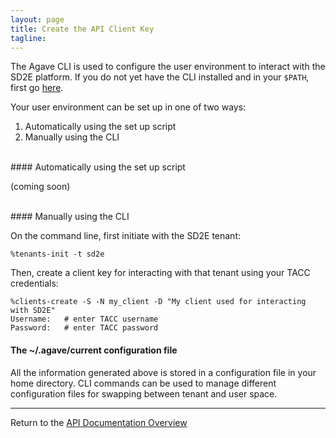 ```yaml
---
layout: page
title: Create the API Client Key
tagline:
---
```


The Agave CLI is used to configure the user environment to interact with the 
SD2E platform. If you do not yet have the CLI installed and in your `$PATH`, first
go [here](install_cli.md).

Your user environment can be set up in one of two ways:
1. Automatically using the set up script
2. Manually using the CLI

<br>
#### Automatically using the set up script

(coming soon)

<br>
#### Manually using the CLI

On the command line, first initiate with the SD2E tenant:
```
%tenants-init -t sd2e

```

Then, create a client key for interacting with that tenant using your TACC
credentials:
```
%clients-create -S -N my_client -D "My client used for interacting with SD2E"
Username:   # enter TACC username
Password:   # enter TACC password
```


#### The ~/.agave/current configuration file

All the information generated above is stored in a configuration file in your 
home directory. CLI commands can be used to manage different configuration files
for swapping between tenant and user space.

---
Return to the [API Documentation Overview](../index.md)
